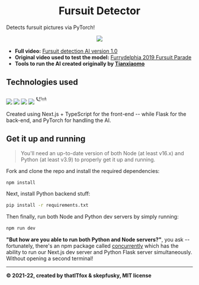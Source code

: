 <h1 align="center">Fursuit Detector</h1>

Detects fursuit pictures via PyTorch!

<p align="center">
  <a href="https://youtu.be/hx_wx0s2dUE">
    <img src="https://github.com/OpenFurs/fursuit-detector-web/blob/main/fursuit-detection-demo.gif?raw=true">
  </a>
</p>

- **Full video:** [Fursuit detection AI version 1.0](https://youtu.be/hx_wx0s2dUE)
- **Original video used to test the model:** [Furrydelphia 2019 Fursuit Parade](https://youtu.be/U3ieglNOiQg)
- **Tools to run the AI created originally by [Tianxiaomo](https://github.com/Tianxiaomo/pytorch-YOLOv4)**

## Technologies used

<img src="https://skillicons.dev/icons?i=nextjs" width="30">&nbsp;<img src="https://skillicons.dev/icons?i=ts" width="30">&nbsp;<img src="https://skillicons.dev/icons?i=py" width="30">&nbsp;<img src="https://upload.wikimedia.org/wikipedia/commons/1/10/PyTorch_logo_icon.svg" width="25">&nbsp;<img src="https://raw.githubusercontent.com/github/explore/main/topics/flask/flask.png" width="30">

Created using Next.js + TypeScript for the front-end -- while Flask for the back-end, and PyTorch for handling the AI.

## Get it up and running

> You'll need an up-to-date version of both Node (at least v16.x) and Python (at least v3.9)
> to properly get it up and running.

Fork and clone the repo and install the required dependencies:

```sh
npm install
```

Next, install Python backend stuff:

```sh
pip install -r requirements.txt
```

Then finally, run both Node and Python dev servers by simply running:

```sh
npm run dev
```

**"But how are you able to run both Python and Node servers?"**, you ask -- fortunately, there's an npm
package called [concurrently](https://github.com/open-cli-tools/concurrently) which has the ability
to run our Next.js dev server and Python Flask server simultaneously. Without opening a second terminal!

----

<smaller><b>© 2021-22, created by thatITfox & skepfusky, MIT license</b></smaller>
